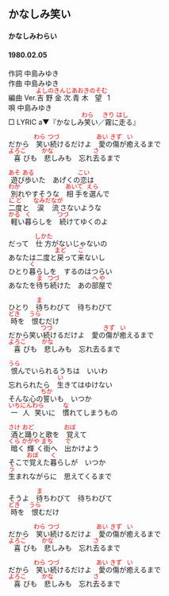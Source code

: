 <style type="text/css">
	ruby{
	    ruby-position: over;
	}
	ruby > rt{font-size: 12px;color:red;}
	p{font:16px;font-size: '楷体'}
</style>
## かなしみ笑い
#### かなしみわらい
#### 1980.02.05


作詞      中島みゆき  
作曲      中島みゆき  
編曲 </rb><rp>(</rp><rt>Ver.</rt><rp>)</rp></ruby><ruby><rb>吉野</rb><rp>(</rp><rt>よしの</rt><rp>)</rp></ruby><ruby><rb>金次</rb><rp>(</rp><rt>きんじ</rt><rp>)</rp></ruby>.<ruby><rb>青木</rb><rp>(</rp><rt>あおき</rt><rp>)</rp></ruby><ruby><rb>望</rb><rp>(</rp><rt>のそむ</rt><rp>)</rp></ruby> </rb><rp>(</rp><rt>1</rt><rp>)</rp></ruby>  
唄         中島みゆき   
□ LYRIC </rb><rp>(</rp><rt>a</rt><rp>)</rp></ruby>▼『かなしみ<ruby><rb>笑</rb><rp>(</rp><rt>わら</rt><rp>)</rp></ruby>い／<ruby><rb>霧</rb><rp>(</rp><rt>きり</rt><rp>)</rp></ruby>に<ruby><rb>走</rb><rp>(</rp><rt>はし</rt><rp>)</rp></ruby>る』   


だから　<ruby><rb>笑</rb><rp>(</rp><rt>わら</rt><rp>)</rp></ruby>い<ruby><rb>続</rb><rp>(</rp><rt>つづ</rt><rp>)</rp></ruby>けるだけよ　<ruby><rb>愛</rb><rp>(</rp><rt>あい</rt><rp>)</rp></ruby>の<ruby><rb>傷</rb><rp>(</rp><rt>きず</rt><rp>)</rp></ruby>が<ruby><rb>癒</rb><rp>(</rp><rt>い</rt><rp>)</rp></ruby>えるまで  
<ruby><rb>喜</rb><rp>(</rp><rt>よろこ</rt><rp>)</rp></ruby>びも　<ruby><rb>悲</rb><rp>(</rp><rt>かな</rt><rp>)</rp></ruby>しみも　忘れ<ruby><rb>去</rb><rp>(</rp><rt>さ</rt><rp>)</rp></ruby>るまで  
  
<ruby><rb>遊</rb><rp>(</rp><rt>あそ</rt><rp>)</rp></ruby>び<ruby><rb>歩</rb><rp>(</rp><rt>ある</rt><rp>)</rp></ruby>いた　あげくの<ruby><rb>恋</rb><rp>(</rp><rt>こい</rt><rp>)</rp></ruby>は  
<ruby><rb>別</rb><rp>(</rp><rt>わか</rt><rp>)</rp></ruby>れやすそうな　<ruby><rb>相手</rb><rp>(</rp><rt>あいて</rt><rp>)</rp></ruby>を<ruby><rb>選</rb><rp>(</rp><rt>えら</rt><rp>)</rp></ruby>んで  
<ruby><rb>二度</rb><rp>(</rp><rt>にど</rt><rp>)</rp></ruby>と　<ruby><rb>涙流</rb><rp>(</rp><rt>なみだなが</rt><rp>)</rp></ruby>さないような  
<ruby><rb>軽</rb><rp>(</rp><rt>かる</rt><rp>)</rp></ruby>い<ruby><rb>暮</rb><rp>(</rp><rt>く</rt><rp>)</rp></ruby>らしを　<ruby><rb>続</rb><rp>(</rp><rt>つづ</rt><rp>)</rp></ruby>けてゆくのよ  
  
だって　<ruby><rb>仕方</rb><rp>(</rp><rt>しかた</rt><rp>)</rp></ruby>がないじゃないの  
あなたは二度と<ruby><rb>戻</rb><rp>(</rp><rt>まど</rt><rp>)</rp></ruby>って<ruby><rb>来</rb><rp>(</rp><rt>こ</rt><rp>)</rp></ruby>ないし  
ひとり<ruby><rb>暮</rb><rp>(</rp><rt>く</rt><rp>)</rp></ruby>らしを　するのはつらい  
あなたを<ruby><rb>待</rb><rp>(</rp><rt>ま</rt><rp>)</rp></ruby>ち<ruby><rb>続</rb><rp>(</rp><rt>つづ</rt><rp>)</rp></ruby>けた　あの<ruby><rb>部屋</rb><rp>(</rp><rt>へや</rt><rp>)</rp></ruby>で  
  
ひとり　<ruby><rb>待</rb><rp>(</rp><rt>ま</rt><rp>)</rp></ruby>ちわびて　待ちわびて  
<ruby><rb>時</rb><rp>(</rp><rt>どき</rt><rp>)</rp></ruby>を　<ruby><rb>恨</rb><rp>(</rp><rt>うら</rt><rp>)</rp></ruby>むだけ  
だから笑い<ruby><rb>続</rb><rp>(</rp><rt>つづ</rt><rp>)</rp></ruby>けるだけよ　愛の<ruby><rb>傷</rb><rp>(</rp><rt>きず</rt><rp>)</rp></ruby>が<ruby><rb>癒</rb><rp>(</rp><rt>い</rt><rp>)</rp></ruby>えるまで  
<ruby><rb>喜</rb><rp>(</rp><rt>よろこ</rt><rp>)</rp></ruby>びも　<ruby><rb>悲</rb><rp>(</rp><rt>かな</rt><rp>)</rp></ruby>しみも　忘れ去るまで  
  
<ruby><rb>恨</rb><rp>(</rp><rt>うら</rt><rp>)</rp></ruby>んでいられるうちは　いいわ  
忘れられたら　<ruby><rb>生</rb><rp>(</rp><rt>い</rt><rp>)</rp></ruby>きてはゆけない  
そんな心の<ruby><rb>誓</rb><rp>(</rp><rt>ちか</rt><rp>)</rp></ruby>いも　いつか  
<ruby><rb>一人笑</rb><rp>(</rp><rt>いちにんわら</rt><rp>)</rp></ruby>いに　<ruby><rb>慣</rb><rp>(</rp><rt>な</rt><rp>)</rp></ruby>れてしまうもの  
  
<ruby><rb>酒</rb><rp>(</rp><rt>さけ</rt><rp>)</rp></ruby>と<ruby><rb>踊</rb><rp>(</rp><rt>おど</rt><rp>)</rp></ruby>りと歌を　<ruby><rb>覚</rb><rp>(</rp><rt>おぼ</rt><rp>)</rp></ruby>えて  
<ruby><rb>暗</rb><rp>(</rp><rt>くら</rt><rp>)</rp></ruby>く<ruby><rb>輝</rb><rp>(</rp><rt>かがや</rt><rp>)</rp></ruby>く<ruby><rb>街</rb><rp>(</rp><rt>まち</rt><rp>)</rp></ruby>へ　<ruby><rb>出</rb><rp>(</rp><rt>で</rt><rp>)</rp></ruby>かけよう  
そこで<ruby><rb>覚</rb><rp>(</rp><rt>おぼ</rt><rp>)</rp></ruby>えた<ruby><rb>暮</rb><rp>(</rp><rt>く</rt><rp>)</rp></ruby>らしが　いつか  
<ruby><rb>生</rb><rp>(</rp><rt>う</rt><rp>)</rp></ruby>まれながらに　思えてくるまで  
  
そうよ　<ruby><rb>待</rb><rp>(</rp><rt>ま</rt><rp>)</rp></ruby>ちわびて　待ちわびて  
<ruby><rb>時</rb><rp>(</rp><rt>どき</rt><rp>)</rp></ruby>を　<ruby><rb>恨</rb><rp>(</rp><rt>うら</rt><rp>)</rp></ruby>むだけ  
  
だから　<ruby><rb>笑</rb><rp>(</rp><rt>わら</rt><rp>)</rp></ruby>い<ruby><rb>続</rb><rp>(</rp><rt>つづ</rt><rp>)</rp></ruby>けるだけよ　<ruby><rb>愛</rb><rp>(</rp><rt>あい</rt><rp>)</rp></ruby>の<ruby><rb>傷</rb><rp>(</rp><rt>きず</rt><rp>)</rp></ruby>が<ruby><rb>癒</rb><rp>(</rp><rt>い</rt><rp>)</rp></ruby>えるまで  
<ruby><rb>喜</rb><rp>(</rp><rt>よろこ</rt><rp>)</rp></ruby>びも　<ruby><rb>悲</rb><rp>(</rp><rt>かな</rt><rp>)</rp></ruby>しみも　忘れ<ruby><rb>去</rb><rp>(</rp><rt>さ</rt><rp>)</rp></ruby>るまで    
  
だから　<ruby><rb>笑</rb><rp>(</rp><rt>わら</rt><rp>)</rp></ruby>い<ruby><rb>続</rb><rp>(</rp><rt>つづ</rt><rp>)</rp></ruby>けるだけよ　<ruby><rb>愛</rb><rp>(</rp><rt>あい</rt><rp>)</rp></ruby>の<ruby><rb>傷</rb><rp>(</rp><rt>きず</rt><rp>)</rp></ruby>が<ruby><rb>癒</rb><rp>(</rp><rt>い</rt><rp>)</rp></ruby>えるまで  
<ruby><rb>喜</rb><rp>(</rp><rt>よろこ</rt><rp>)</rp></ruby>びも　<ruby><rb>悲</rb><rp>(</rp><rt>かな</rt><rp>)</rp></ruby>しみも　忘れ<ruby><rb>去</rb><rp>(</rp><rt>さ</rt><rp>)</rp></ruby>るまで    